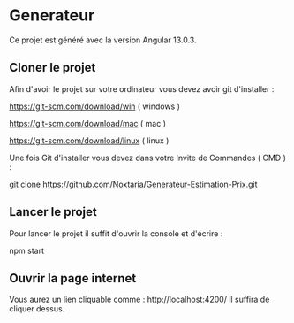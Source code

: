 # Generateur

Ce projet est généré avec la version Angular 13.0.3.

## Cloner le projet

Afin d'avoir le projet sur votre ordinateur vous devez avoir git d'installer :

https://git-scm.com/download/win ( windows )

https://git-scm.com/download/mac ( mac )

https://git-scm.com/download/linux ( linux )

Une fois Git d'installer vous devez dans votre Invite de Commandes ( CMD ) :

git clone https://github.com/Noxtaria/Generateur-Estimation-Prix.git



## Lancer le projet

Pour lancer le projet il suffit d'ouvrir la console et d'écrire : 

npm start

## Ouvrir la page internet 

Vous aurez un lien cliquable comme : http://localhost:4200/ il suffira de cliquer dessus.